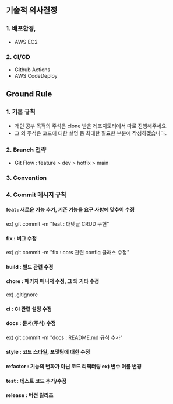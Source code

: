 ## 기술적 의사결정

### 1. 배포환경,
 
 - AWS EC2 
 
### 2. CI/CD
 
 - Github Actions
 - AWS CodeDeploy

## Ground Rule

### 1. 기본 규칙

 - 개인 공부 목적의 주석은 clone 받은 레포지토리에서 따로 진행해주세요.
 - 그 외 주석은 코드에 대한 설명 등 최대한 필요한 부분에 작성하겠습니다.

### 2. Branch 전략
 - Git Flow : feature > dev > hotfix > main

### 3. Convention 

### 4. Commit 메시지 규칙
#### feat : 새로운 기능 추가, 기존 기능을 요구 사항에 맞추어 수정
ex) git commit -m "feat : 대댓글 CRUD 구현"
#### fix : 버그 수정
ex) git commit -m "fix : cors 관련 config 클래스 수정"
#### build : 빌드 관련 수정
#### chore : 패키지 매니저 수정, 그 외 기타 수정 
ex) .gitignore
#### ci : CI 관련 설정 수정
#### docs : 문서(주석) 수정
ex) git commit -m "docs : README.md 규칙 추가" 
#### style : 코드 스타일, 포맷팅에 대한 수정
#### refactor : 기능의 변화가 아닌 코드 리팩터링 ex) 변수 이름 변경
#### test : 테스트 코드 추가/수정
#### release : 버전 릴리즈
